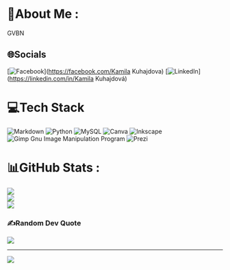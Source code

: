 <!---- 
👋 Hi, I’m @kamila-kuhajdova
💫

- 👀 I’m interested in ...
- 🌱 I’m currently learning ...
- 💞️ I’m looking to collaborate on ...
- 📫 How to reach me ...
- 😄 Pronouns: ...
- ⚡ Fun fact: ...
--->

<!---
kamila-kuhajdova/kamila-kuhajdova is a ✨ special ✨ repository because its `README.md` (this file) appears on your GitHub profile.
You can click the Preview link to take a look at your changes.
--->

# 👋About Me :
GVBN

## 🌐Socials
[![Facebook](https://img.shields.io/badge/Facebook-%231877F2.svg?logo=Facebook&logoColor=white)](https://facebook.com/Kamila Kuhajdova) [![LinkedIn](https://img.shields.io/badge/LinkedIn-%230077B5.svg?logo=linkedin&logoColor=white)](https://linkedin.com/in/Kamila Kuhajdová) 

# 💻Tech Stack
![Markdown](https://img.shields.io/badge/markdown-%23000000.svg?style=for-the-badge&logo=markdown&logoColor=white) ![Python](https://img.shields.io/badge/python-3670A0?style=for-the-badge&logo=python&logoColor=ffdd54) ![MySQL](https://img.shields.io/badge/mysql-%2300f.svg?style=for-the-badge&logo=mysql&logoColor=white) ![Canva](https://img.shields.io/badge/Canva-%2300C4CC.svg?style=for-the-badge&logo=Canva&logoColor=white) ![Inkscape](https://img.shields.io/badge/Inkscape-e0e0e0?style=for-the-badge&logo=inkscape&logoColor=080A13) ![Gimp Gnu Image Manipulation Program](https://img.shields.io/badge/Gimp-657D8B?style=for-the-badge&logo=gimp&logoColor=FFFFFF) ![Prezi](https://img.shields.io/badge/Prezi-%23000000.svg?style=for-the-badge&logo=Prezi&logoColor=white)
# 📊GitHub Stats :
![](https://github-readme-stats.vercel.app/api?username=kamila-kuhajdova&theme=tokyonight&hide_border=true&include_all_commits=true&count_private=false)<br/>
![](https://github-readme-streak-stats.herokuapp.com/?user=kamila-kuhajdova&theme=tokyonight&hide_border=true)<br/>
![](https://github-readme-stats.vercel.app/api/top-langs/?username=kamila-kuhajdova&theme=tokyonight&hide_border=true&include_all_commits=true&count_private=false&layout=compact)

### ✍️Random Dev Quote
![](https://quotes-github-readme.vercel.app/api?type=vetical&theme=radical)

---
[![](https://visitcount.itsvg.in/api?id=kamila-kuhajdova&icon=0&color=0)](https://visitcount.itsvg.in)
